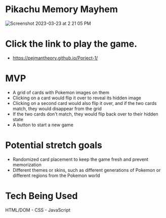 # Pikachu Memory Mayhem
![Screenshot 2023-03-23 at 2 21 05 PM](https://user-images.githubusercontent.com/81389644/227365721-87ec7e1b-8be0-4aa5-8757-a75587add35f.png)
# Click the link to play the game.
* https://pejmantheory.github.io/Porject-1/

# MVP
* A grid of cards with Pokemon images on them
* Clicking on a card would flip it over to reveal its hidden image
* Clicking on a second card would also flip it over, and if the two cards match, they would disappear from the grid
* If the two cards don't match, they would flip back over to their hidden state
* A button to start a new game
# Potential stretch goals
* Randomized card placement to keep the game fresh and prevent memorization
* Different themes or skins, such as different generations of Pokemon or different regions from the Pokemon world
# Tech Being Used

HTML/DOM - CSS - JavaScript
